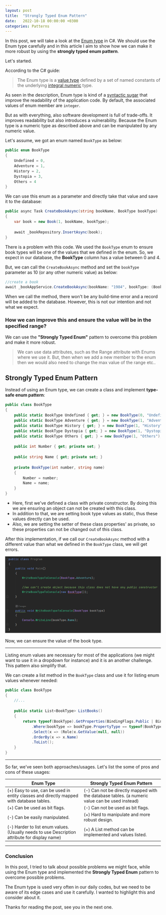 ```yaml
---
layout: post
title:  "Strongly Typed Enum Pattern"
date:   2022-10-18 00:00:00 +0300
categories: Patterns
---
```


In this post, we will take a look at the [Enum type](https://learn.microsoft.com/en-us/dotnet/csharp/language-reference/builtin-types/enum) in C#. We should use the Enum type carefully and in this article I aim to show how we can make it more robust by using the **strongly typed enum pattern**.

Let's started.

According to the C# guide:

> The Enum type is a [value type](https://learn.microsoft.com/en-us/dotnet/csharp/language-reference/builtin-types/value-types) defined by a set of named constants of the underlying [integral numeric](https://learn.microsoft.com/en-us/dotnet/csharp/language-reference/builtin-types/integral-numeric-types) type.

As seen in the description, Enum type is kind of a [syntactic sugar](https://en.wikipedia.org/wiki/Syntactic_sugar) that improve the readability of the application code. By default, the associated values of enum member are `integer`.

But as with everything, also software development is full of trade-offs. It improves readability but also introduces a vulnerability. Because the Enum type is a numeric type as described above and can be manipulated by any numeric value.

Let's assume, we got an enum named `BookType` as below:

```csharp
public enum BookType
{
    Undefined = 0,
    Adventure = 1,
    History = 2,
    Dystopia = 3,
    Others = 4
}
```

We can use this enum as a parameter and directly take that value and save it to the database:

```csharp
public async Task CreateBookAsync(string bookName, BookType bookType)
{
    var book = new Book(1, bookName, bookType);

    await _bookRepository.InsertAsync(book);
}
```

There is a problem with this code. We used the `BookType` enum to ensure book types will be one of the values that we defined in the enum. So, we expect in our database, the **BookType** column has a value between 0 and 4. 

But, we can call the `CreateBookAsync` method and set the `bookType` parameter as 10 (or any other numeric value) as below:

```csharp
//create a book
await _bookAppService.CreateBookAsync(bookName: "1984", bookType: (BookType)10);
```

When we call the method, there won't be any build-time error and a record will be added to the database. However, this is not our intention and not what we expect.

### How we can improve this and ensure the value will be in the specified range?

We can use the **"Strongly Typed Enum"** pattern to overcome this problem and make it more robust.

> We can use data attributes, such as the Range attribute with Enums where we use it. But, then when we add a new member to the enum then we would also need to change the max value of the range etc..

## Strongly Typed Enum Pattern

Instead of using an Enum type, we can create a class and implement **type-safe enum pattern**:

```csharp
public class BookType
{
    public static BookType Undefined { get; } = new BookType(0, "Undefined");
    public static BookType Adventure { get; } = new BookType(1, "Adventure");
    public static BookType History { get; } = new BookType(1, "History");
    public static BookType Dystopia { get; } = new BookType(1, "Dystopia");
    public static BookType Others { get; } = new BookType(1, "Others");

    public int Number { get; private set; }

    public string Name { get; private set; }

    private BookType(int number, string name)
    {
        Number = number;
        Name = name;
    }
}
```

* Here, first we've defined a class with private constructor. By doing this we are ensuring an object can not be created with this class.
* In addition to that, we are setting book type values as static, thus these values directly can be used.
* Also, we are setting the setter of these class properties' as private, so these properties can not be changed out of this class.

After this implementation, if we call our `CreateBookAsync` method with a different value than what we defined in the `BookType` class, we will get errors.

![](/assets/images/strongly-typed-enums-article/book-type.png)

Now, we can ensure the value of the book type. 

---

Listing enum values are necessary for most of the applications (we might want to use it in a dropdown for instance) and it is an another challenge. This pattern also simplify that. 

We can create a list method in the `BookType` class and use it for listing enum values whenever needed:

```csharp
public class BookType
{
    //...

    public static List<BookType> ListBooks()
    {
        return typeof(BookType).GetProperties(BindingFlags.Public | BindingFlags.Static)
            .Where(bookType => bookType.PropertyType == typeof(BookType))
            .Select(x => (Role)x.GetValue(null, null))
            .OrderBy(x => x.Name)
            .ToList();
    }
}
```

---

So far, we've seen both approaches/usages. Let's list the some of pros and cons of these usages:

| Enum Type | Strongly Typed Enum Pattern |
| --- | --- |
| (+) Easy to use, can be used in entity classes and directly mapped with database tables. | (-) Can not be directly mapped with the database tables. (a numeric value can be used instead) |
| (+) Can be used as bit flags. | (-) Can not be used as bit flags. |
| (-) Can be easily manipulated. | (+) Hard to manipulate and more robust design. |
| (-) Harder to list enum values. (Usually needs to use Description attribute for display name) | (+) A List method can be implemented and values listed. |

---

### Conclusion

In this post, I tried to talk about possible problems we might face, while using the Enum type and implemented the **Strongly Typed Enum** pattern to overcome possible problems. 

The Enum type is used very often in our daily codes, but we need to be aware of its edge cases and use it carefully. I wanted to highlight this and consider about it.

Thanks for reading the post, see you in the next one.
